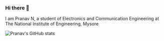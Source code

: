 ### Hi there 👋 
I am Pranav N, a student of Electronics and Communication Engineering at The National Institute of Engineering, Mysore

![Pranav's GitHub stats](https://github-readme-stats.vercel.app/api?username=pranav-nb&show_icons=true&show_icons=true&theme=great-gatsby&count_private=true&hide=contribs,prs,issues)




<!--
**pranav-nb/pranav-nb** is a ✨ _special_ ✨ repository because its `README.md` (this file) appears on your GitHub profile.

Here are some ideas to get you started:

- 🔭 I’m currently working on ...
- 🌱 I’m currently learning ...
- 👯 I’m looking to collaborate on ...
- 🤔 I’m looking for help with ...
- 💬 Ask me about ...
- 📫 How to reach me: ...
- 😄 Pronouns: ...
- ⚡ Fun fact: ...
-->
